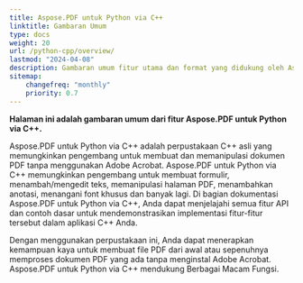 ```yaml
---
title: Aspose.PDF untuk Python via C++
linktitle: Gambaran Umum
type: docs
weight: 20
url: /python-cpp/overview/
lastmod: "2024-04-08"
description: Gambaran umum fitur utama dan format yang didukung oleh Aspose.PDF untuk Python via C++, serta panduan instalasi dan lisensi perpustakaan.
sitemap:
    changefreq: "monthly"
    priority: 0.7
---
```


**Halaman ini adalah gambaran umum dari fitur Aspose.PDF untuk Python via C++.**

Aspose.PDF untuk Python via C++ adalah perpustakaan C++ asli yang memungkinkan pengembang untuk membuat dan memanipulasi dokumen PDF tanpa menggunakan Adobe Acrobat. Aspose.PDF untuk Python via C++ memungkinkan pengembang untuk membuat formulir, menambah/mengedit teks, memanipulasi halaman PDF, menambahkan anotasi, menangani font khusus dan banyak lagi. Di bagian dokumentasi Aspose.PDF untuk Python via C++, Anda dapat menjelajahi semua fitur API dan contoh dasar untuk mendemonstrasikan implementasi fitur-fitur tersebut dalam aplikasi C++ Anda.

Dengan menggunakan perpustakaan ini, Anda dapat menerapkan kemampuan kaya untuk membuat file PDF dari awal atau sepenuhnya memproses dokumen PDF yang ada tanpa menginstal Adobe Acrobat.
 Aspose.PDF untuk Python via C++ mendukung Berbagai Macam Fungsi.